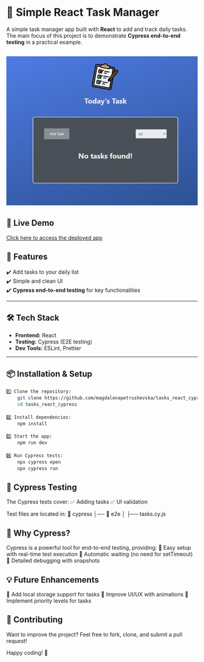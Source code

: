 # 📝 Simple React Task Manager

A simple task manager app built with **React** to add and track daily tasks. The main focus of this project is to demonstrate **Cypress end-to-end testing** in a practical example.

## ![Alt text](https://github.com/magdalenapetrushevska/tasks_react_cypress/blob/master/public/tasks.png)

## 🚀 Live Demo

[Click here to access the deployed app](https://today-tasks-manager.netlify.app/)

## 🚀 Features

✔️ Add tasks to your daily list  
✔️ Simple and clean UI  
✔️ **Cypress end-to-end testing** for key functionalities

---

## 🛠️ Tech Stack

- **Frontend:** React
- **Testing:** Cypress (E2E testing)
- **Dev Tools:** ESLint, Prettier

---

## 📦 Installation & Setup

```sh
1️⃣ Clone the repository:
    git clone https://github.com/magdalenapetrushevska/tasks_react_cypress.git
    cd tasks_react_cypress

2️⃣ Install dependencies:
    npm install

3️⃣ Start the app:
    npm run dev

4️⃣ Run Cypress tests:
    npx cypress open
    npx cypress run
```

## 🧪 Cypress Testing

The Cypress tests cover:
✅ Adding tasks
✅ UI validation

Test files are located in:
📂 cypress
│── 📂 e2e
│ ├── tasks.cy.js

## 📌 Why Cypress?

Cypress is a powerful tool for end-to-end testing, providing:
🔹 Easy setup with real-time test execution
🔹 Automatic waiting (no need for setTimeout)
🔹 Detailed debugging with snapshots

## 💡 Future Enhancements

🔹 Add local storage support for tasks
🔹 Improve UI/UX with animations
🔹 Implement priority levels for tasks

## 🤝 Contributing

Want to improve the project? Feel free to fork, clone, and submit a pull request!

Happy coding! 🚀
